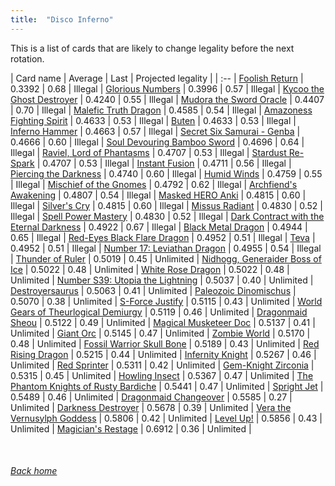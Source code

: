 ```yaml
---
title:  "Disco Inferno"
---
```


This is a list of cards that are likely to change legality before the next rotation.

| Card name | Average | Last | Projected legality |
| :-- |
[Foolish Return](https://db.ygoprodeck.com/card/?search=Foolish%20Return) | 0.3392 | 0.68 | Illegal |
[Glorious Numbers](https://db.ygoprodeck.com/card/?search=Glorious%20Numbers) | 0.3996 | 0.57 | Illegal |
[Kycoo the Ghost Destroyer](https://db.ygoprodeck.com/card/?search=Kycoo%20the%20Ghost%20Destroyer) | 0.4240 | 0.55 | Illegal |
[Mudora the Sword Oracle](https://db.ygoprodeck.com/card/?search=Mudora%20the%20Sword%20Oracle) | 0.4407 | 0.70 | Illegal |
[Malefic Truth Dragon](https://db.ygoprodeck.com/card/?search=Malefic%20Truth%20Dragon) | 0.4585 | 0.54 | Illegal |
[Amazoness Fighting Spirit](https://db.ygoprodeck.com/card/?search=Amazoness%20Fighting%20Spirit) | 0.4633 | 0.53 | Illegal |
[Buten](https://db.ygoprodeck.com/card/?search=Buten) | 0.4633 | 0.53 | Illegal |
[Inferno Hammer](https://db.ygoprodeck.com/card/?search=Inferno%20Hammer) | 0.4663 | 0.57 | Illegal |
[Secret Six Samurai - Genba](https://db.ygoprodeck.com/card/?search=Secret%20Six%20Samurai%20-%20Genba) | 0.4666 | 0.60 | Illegal |
[Soul Devouring Bamboo Sword](https://db.ygoprodeck.com/card/?search=Soul%20Devouring%20Bamboo%20Sword) | 0.4696 | 0.64 | Illegal |
[Raviel, Lord of Phantasms](https://db.ygoprodeck.com/card/?search=Raviel,%20Lord%20of%20Phantasms) | 0.4707 | 0.53 | Illegal |
[Stardust Re-Spark](https://db.ygoprodeck.com/card/?search=Stardust%20Re-Spark) | 0.4707 | 0.53 | Illegal |
[Instant Fusion](https://db.ygoprodeck.com/card/?search=Instant%20Fusion) | 0.4711 | 0.56 | Illegal |
[Piercing the Darkness](https://db.ygoprodeck.com/card/?search=Piercing%20the%20Darkness) | 0.4740 | 0.60 | Illegal |
[Humid Winds](https://db.ygoprodeck.com/card/?search=Humid%20Winds) | 0.4759 | 0.55 | Illegal |
[Mischief of the Gnomes](https://db.ygoprodeck.com/card/?search=Mischief%20of%20the%20Gnomes) | 0.4792 | 0.62 | Illegal |
[Archfiend's Awakening](https://db.ygoprodeck.com/card/?search=Archfiend's%20Awakening) | 0.4807 | 0.54 | Illegal |
[Masked HERO Anki](https://db.ygoprodeck.com/card/?search=Masked%20HERO%20Anki) | 0.4815 | 0.60 | Illegal |
[Silver's Cry](https://db.ygoprodeck.com/card/?search=Silver's%20Cry) | 0.4815 | 0.60 | Illegal |
[Missus Radiant](https://db.ygoprodeck.com/card/?search=Missus%20Radiant) | 0.4830 | 0.52 | Illegal |
[Spell Power Mastery](https://db.ygoprodeck.com/card/?search=Spell%20Power%20Mastery) | 0.4830 | 0.52 | Illegal |
[Dark Contract with the Eternal Darkness](https://db.ygoprodeck.com/card/?search=Dark%20Contract%20with%20the%20Eternal%20Darkness) | 0.4922 | 0.67 | Illegal |
[Black Metal Dragon](https://db.ygoprodeck.com/card/?search=Black%20Metal%20Dragon) | 0.4944 | 0.65 | Illegal |
[Red-Eyes Black Flare Dragon](https://db.ygoprodeck.com/card/?search=Red-Eyes%20Black%20Flare%20Dragon) | 0.4952 | 0.51 | Illegal |
[Teva](https://db.ygoprodeck.com/card/?search=Teva) | 0.4952 | 0.51 | Illegal |
[Number 17: Leviathan Dragon](https://db.ygoprodeck.com/card/?search=Number%2017:%20Leviathan%20Dragon) | 0.4955 | 0.54 | Illegal |
[Thunder of Ruler](https://db.ygoprodeck.com/card/?search=Thunder%20of%20Ruler) | 0.5019 | 0.45 | Unlimited |
[Nidhogg, Generaider Boss of Ice](https://db.ygoprodeck.com/card/?search=Nidhogg,%20Generaider%20Boss%20of%20Ice) | 0.5022 | 0.48 | Unlimited |
[White Rose Dragon](https://db.ygoprodeck.com/card/?search=White%20Rose%20Dragon) | 0.5022 | 0.48 | Unlimited |
[Number S39: Utopia the Lightning](https://db.ygoprodeck.com/card/?search=Number%20S39:%20Utopia%20the%20Lightning) | 0.5037 | 0.40 | Unlimited |
[Destroyersaurus](https://db.ygoprodeck.com/card/?search=Destroyersaurus) | 0.5063 | 0.41 | Unlimited |
[Paleozoic Dinomischus](https://db.ygoprodeck.com/card/?search=Paleozoic%20Dinomischus) | 0.5070 | 0.38 | Unlimited |
[S-Force Justify](https://db.ygoprodeck.com/card/?search=S-Force%20Justify) | 0.5115 | 0.43 | Unlimited |
[World Gears of Theurlogical Demiurgy](https://db.ygoprodeck.com/card/?search=World%20Gears%20of%20Theurlogical%20Demiurgy) | 0.5119 | 0.46 | Unlimited |
[Dragonmaid Sheou](https://db.ygoprodeck.com/card/?search=Dragonmaid%20Sheou) | 0.5122 | 0.49 | Unlimited |
[Magical Musketeer Doc](https://db.ygoprodeck.com/card/?search=Magical%20Musketeer%20Doc) | 0.5137 | 0.41 | Unlimited |
[Giant Orc](https://db.ygoprodeck.com/card/?search=Giant%20Orc) | 0.5145 | 0.47 | Unlimited |
[Zombie World](https://db.ygoprodeck.com/card/?search=Zombie%20World) | 0.5170 | 0.48 | Unlimited |
[Fossil Warrior Skull Bone](https://db.ygoprodeck.com/card/?search=Fossil%20Warrior%20Skull%20Bone) | 0.5189 | 0.43 | Unlimited |
[Red Rising Dragon](https://db.ygoprodeck.com/card/?search=Red%20Rising%20Dragon) | 0.5215 | 0.44 | Unlimited |
[Infernity Knight](https://db.ygoprodeck.com/card/?search=Infernity%20Knight) | 0.5267 | 0.46 | Unlimited |
[Red Sprinter](https://db.ygoprodeck.com/card/?search=Red%20Sprinter) | 0.5311 | 0.42 | Unlimited |
[Gem-Knight Zirconia](https://db.ygoprodeck.com/card/?search=Gem-Knight%20Zirconia) | 0.5315 | 0.45 | Unlimited |
[Howling Insect](https://db.ygoprodeck.com/card/?search=Howling%20Insect) | 0.5367 | 0.47 | Unlimited |
[The Phantom Knights of Rusty Bardiche](https://db.ygoprodeck.com/card/?search=The%20Phantom%20Knights%20of%20Rusty%20Bardiche) | 0.5441 | 0.47 | Unlimited |
[Spright Jet](https://db.ygoprodeck.com/card/?search=Spright%20Jet) | 0.5489 | 0.46 | Unlimited |
[Dragonmaid Changeover](https://db.ygoprodeck.com/card/?search=Dragonmaid%20Changeover) | 0.5585 | 0.27 | Unlimited |
[Darkness Destroyer](https://db.ygoprodeck.com/card/?search=Darkness%20Destroyer) | 0.5678 | 0.39 | Unlimited |
[Vera the Vernusylph Goddess](https://db.ygoprodeck.com/card/?search=Vera%20the%20Vernusylph%20Goddess) | 0.5806 | 0.42 | Unlimited |
[Level Up!](https://db.ygoprodeck.com/card/?search=Level%20Up!) | 0.5856 | 0.43 | Unlimited |
[Magician's Restage](https://db.ygoprodeck.com/card/?search=Magician's%20Restage) | 0.6912 | 0.36 | Unlimited |

<br>

###### [Back home](index)